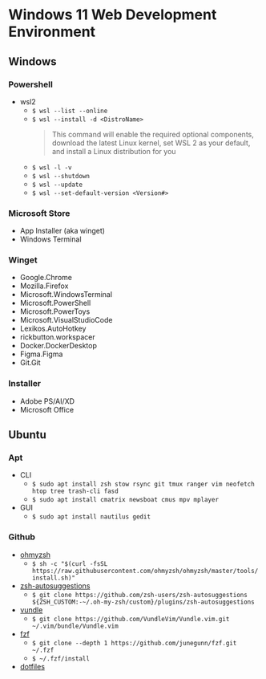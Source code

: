 # Windows 11 Web Development Environment

## Windows

### Powershell
* wsl2
    * `$ wsl --list --online`
    * `$ wsl --install -d <DistroName>`
        > This command will enable the required optional components, download the latest Linux kernel, set WSL 2 as your default, and install a Linux distribution for you
    * `$ wsl -l -v`
    * `$ wsl --shutdown`
    * `$ wsl --update`
    * `$ wsl --set-default-version <Version#>`

### Microsoft Store
* App Installer (aka winget)
* Windows Terminal

### Winget
* Google.Chrome
* Mozilla.Firefox
* Microsoft.WindowsTerminal
* Microsoft.PowerShell
* Microsoft.PowerToys
* Microsoft.VisualStudioCode
* Lexikos.AutoHotkey
* rickbutton.workspacer
* Docker.DockerDesktop
* Figma.Figma
* Git.Git

### Installer
* Adobe PS/AI/XD
* Microsoft Office

## Ubuntu

### Apt
* CLI
    * `$ sudo apt install zsh stow rsync git tmux ranger vim neofetch htop tree trash-cli fasd`
    * `$ sudo apt install cmatrix newsboat cmus mpv mplayer`
* GUI
    * `$ sudo apt install nautilus gedit`

### Github
* [ohmyzsh](https://github.com/ohmyzsh/ohmyzsh#basic-installation)
    * `$ sh -c "$(curl -fsSL https://raw.githubusercontent.com/ohmyzsh/ohmyzsh/master/tools/install.sh)"`
* [zsh-autosuggestions](https://github.com/zsh-users/zsh-autosuggestions/blob/master/INSTALL.md#oh-my-zsh)
    * `$ git clone https://github.com/zsh-users/zsh-autosuggestions ${ZSH_CUSTOM:-~/.oh-my-zsh/custom}/plugins/zsh-autosuggestions`
* [vundle](https://github.com/VundleVim/Vundle.vim#quick-start)
    * `$ git clone https://github.com/VundleVim/Vundle.vim.git ~/.vim/bundle/Vundle.vim`
* [fzf](https://github.com/junegunn/fzf#using-git)
    * `$ git clone --depth 1 https://github.com/junegunn/fzf.git ~/.fzf`
    * `$ ~/.fzf/install`
* [dotfiles](https://github.com/audio333/dotfiles)
